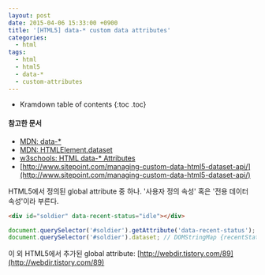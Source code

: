 ```yaml
---
layout: post
date: 2015-04-06 15:33:00 +0900
title: '[HTML5] data-* custom data attributes'
categories:
  - html
tags:
  - html
  - html5
  - data-*
  - custom-attributes
---
```


* Kramdown table of contents
{:toc .toc}

#### 참고한 문서

- [MDN: data-\*](https://developer.mozilla.org/ko/docs/Web/HTML/Global_attributes/data-\*)
- [MDN: HTMLElement​.dataset](https://developer.mozilla.org/ko/docs/Web/API/HTMLElement/dataset)
- [w3schools: HTML data-* Attributes](http://www.w3schools.com/tags/att_global_data.asp)
- [http://www.sitepoint.com/managing-custom-data-html5-dataset-api/](http://www.sitepoint.com/managing-custom-data-html5-dataset-api/)

HTML5에서 정의된 global attribute 중 하나. '사용자 정의 속성' 혹은 '전용 데이터 속성'이라 부른다.

```html
<div id="soldier" data-recent-status="idle"></div>
```

```js
document.querySelector('#soldier').getAttribute('data-recent-status'); // 'idle'
document.querySelector('#soldier').dataset; // DOMStringMap {recentStatus: "idle"}
```

이 외 HTML5에서 추가된 global attribute: [http://webdir.tistory.com/89](http://webdir.tistory.com/89)
